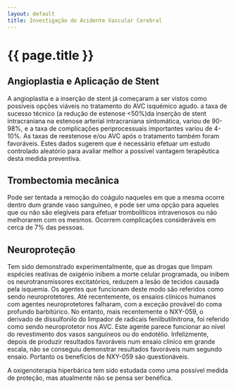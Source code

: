 ```yaml
---
layout: default
title: Investigação do Acidente Vascular Cerebral
---
```


# {{ page.title }}

## Angioplastia e Aplicação de Stent

A angioplastia e a inserção de stent já começaram a ser vistos como
possíveis opções viáveis no tratamento do AVC isquémico agudo. a taxa de
sucesso técnico (a redução de estenose <50%)da inserção de stent
intracraniana na estenose arterial intracraniana sintomática, variou de
90-98%, e a taxa de complicações periprocessuais importantes variou de 4-
10%. As taxas de reestenose e/ou AVC após o tratamento também foram
favoráveis. Estes dados sugerem que é necessário efetuar um estudo
controlado aleatório para avaliar melhor a possível vantagem terapêutica
desta medida preventiva.

## Trombectomia mecânica
Pode ser tentada a remoção do coágulo naqueles em que a mesma ocorre
dentro dum grande vaso sanguíneo, e pode ser uma opção para aqueles que
ou não são elegíveis para efetuar trombolíticos intravenosos ou não 
melhorarem com os mesmos. Ocorrem complicações consideráveis em cerca de
7% das pessoas.

## Neuroproteção
Tem sido demonstrado experimentalmente, que as drogas que limpam espécies
reativas de oxigénio inibem a morte celular programada, ou inibem os
neurotransmissores excitatórios, reduzem a lesão de tecidos causada pela
isquemia. Os agentes que funcionam deste modo são referidos como sendo
neuroprotetores. Até recentemente, os ensaios clínicos humanos com
agentes neuroprotetores falharam, com a exceção provável do coma profundo
barbitúrico. No entanto, mais recentemente o NXY-059, o derivado de
dissulfonilo do limpador de radicais fenilbutilnitrona, foi referido como
sendo neuroprotetor nos AVC. Este agente parece funcionar ao nível do
revestimento dos vasos sanguíneos ou do endotélio. Infelizmente, depois
de produzir resultados favoráveis num ensaio clínico em grande escala,
não se conseguiu demonstrar resultados favoráveis num segundo ensaio.
Portanto os benefícios de NXY-059 são questionáveis.

A oxigenoterapia hiperbárica tem sido estudada como uma possível medida
de proteção, mas atualmente não se pensa ser benéfica.
